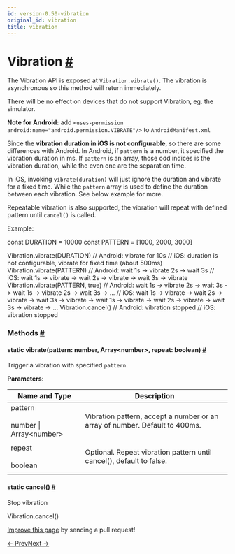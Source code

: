 ```yaml
---
id: version-0.50-vibration
original_id: vibration
title: vibration
---
```

<a id="content"></a><h1><a class="anchor" name="vibration"></a>Vibration <a class="hash-link" href="docs/vibration.html#vibration">#</a></h1><div><div><p>The Vibration API is exposed at <code>Vibration.vibrate()</code>.
The vibration is asynchronous so this method will return immediately.</p><p>There will be no effect on devices that do not support Vibration, eg. the simulator.</p><p><strong>Note for Android:</strong>
add <code>&lt;uses-permission android:name="android.permission.VIBRATE"/&gt;</code> to <code>AndroidManifest.xml</code></p><p>Since the <strong>vibration duration in iOS is not configurable</strong>, so there are some differences with Android.
In Android, if <code>pattern</code> is a number, it specified the vibration duration in ms. If <code>pattern</code>
is an array, those odd indices is the vibration duration, while the even one are the separation time.</p><p>In iOS, invoking <code>vibrate(duration)</code> will just ignore the duration and vibrate for a fixed time. While the
<code>pattern</code> array is used to define the duration between each vibration. See below example for more.</p><p>Repeatable vibration is also supported, the vibration will repeat with defined pattern until <code>cancel()</code> is called.</p><p>Example:</p><div class="prism language-javascript"><span class="token keyword">const</span> DURATION <span class="token operator">=</span> <span class="token number">10000</span>
<span class="token keyword">const</span> PATTERN <span class="token operator">=</span> <span class="token punctuation">[</span><span class="token number">1000</span><span class="token punctuation">,</span> <span class="token number">2000</span><span class="token punctuation">,</span> <span class="token number">3000</span><span class="token punctuation">]</span>

Vibration<span class="token punctuation">.</span><span class="token function">vibrate</span><span class="token punctuation">(</span>DURATION<span class="token punctuation">)</span><span class="token comment" spellcheck="true">
// Android: vibrate for 10s
</span><span class="token comment" spellcheck="true">// iOS: duration is not configurable, vibrate for fixed time (about 500ms)
</span>
Vibration<span class="token punctuation">.</span><span class="token function">vibrate</span><span class="token punctuation">(</span>PATTERN<span class="token punctuation">)</span><span class="token comment" spellcheck="true">
// Android: wait 1s -&gt; vibrate 2s -&gt; wait 3s
</span><span class="token comment" spellcheck="true">// iOS: wait 1s -&gt; vibrate -&gt; wait 2s -&gt; vibrate -&gt; wait 3s -&gt; vibrate
</span>
Vibration<span class="token punctuation">.</span><span class="token function">vibrate</span><span class="token punctuation">(</span>PATTERN<span class="token punctuation">,</span> <span class="token boolean">true</span><span class="token punctuation">)</span><span class="token comment" spellcheck="true">
// Android: wait 1s -&gt; vibrate 2s -&gt; wait 3s -&gt; wait 1s -&gt; vibrate 2s -&gt; wait 3s -&gt; ...
</span><span class="token comment" spellcheck="true">// iOS: wait 1s -&gt; vibrate -&gt; wait 2s -&gt; vibrate -&gt; wait 3s -&gt; vibrate -&gt; wait 1s -&gt; vibrate -&gt; wait 2s -&gt; vibrate -&gt; wait 3s -&gt; vibrate -&gt; ...
</span>
Vibration<span class="token punctuation">.</span><span class="token function">cancel</span><span class="token punctuation">(</span><span class="token punctuation">)</span><span class="token comment" spellcheck="true">
// Android: vibration stopped
</span><span class="token comment" spellcheck="true">// iOS: vibration stopped</span></div></div><span><h3><a class="anchor" name="methods"></a>Methods <a class="hash-link" href="docs/vibration.html#methods">#</a></h3><div class="props"><div class="prop"><h4 class="methodTitle"><a class="anchor" name="vibrate"></a><span class="methodType">static </span>vibrate<span class="methodType">(pattern: number, Array&lt;number&gt;, repeat: boolean)</span> <a class="hash-link" href="docs/vibration.html#vibrate">#</a></h4><div><p>Trigger a vibration with specified <code>pattern</code>.</p></div><div><strong>Parameters:</strong><table class="params"><thead><tr><th>Name and Type</th><th>Description</th></tr></thead><tbody><tr><td>pattern<br><br><div><span>number | </span><span>Array&lt;number&gt;</span></div></td><td class="description"><div><p>Vibration pattern, accept a number or an array of number. Default to 400ms.</p></div></td></tr><tr><td>repeat<br><br><div><span>boolean</span></div></td><td class="description"><div><p>Optional. Repeat vibration pattern until cancel(), default to false.</p></div></td></tr></tbody></table></div></div><div class="prop"><h4 class="methodTitle"><a class="anchor" name="cancel"></a><span class="methodType">static </span>cancel<span class="methodType">()</span> <a class="hash-link" href="docs/vibration.html#cancel">#</a></h4><div><p>Stop vibration</p><div class="prism language-javascript">Vibration<span class="token punctuation">.</span><span class="token function">cancel</span><span class="token punctuation">(</span><span class="token punctuation">)</span></div></div></div></div></span></div><p class="edit-page-block"><a target="_blank" href="https://github.com/facebook/react-native/blob/master/Libraries/Vibration/Vibration.js">Improve this page</a> by sending a pull request!</p><div class="docs-prevnext"><a class="docs-prev" href="docs/toastandroid.html#content">← Prev</a><a class="docs-next" href="docs/vibrationios.html#content">Next →</a></div>
